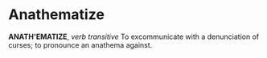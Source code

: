 # Anathematize

**ANATH'EMATIZE**, _verb transitive_ To excommunicate with a denunciation of curses; to pronounce an anathema against.